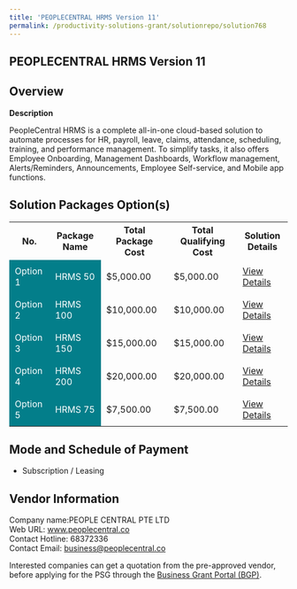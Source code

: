 ```yaml
---
title: 'PEOPLECENTRAL HRMS Version 11'
permalink: /productivity-solutions-grant/solutionrepo/solution768
---
```


## PEOPLECENTRAL HRMS Version 11

## Overview

**Description**

PeopleCentral HRMS is a complete all-in-one cloud-based solution to automate processes for HR, payroll, leave, claims, attendance, scheduling, training, and performance management.
To simplify tasks, it also offers Employee Onboarding, Management Dashboards, Workflow management, Alerts/Reminders, Announcements, Employee Self-service, and Mobile app functions.

## Solution Packages Option(s)

<table>
<tr>
<th><b>No.</b></th>
<th><b>Package Name</b></th>
<th><b>Total Package Cost</b></th>
<th><b>Total Qualifying Cost</b></th>
<th><b>Solution Details</b></th>
</tr>
<tr>
<td style='padding: 10px; background-color: #037E8A; color: #FFFFFF;'>Option 1</td>
<td style='padding: 10px; background-color: #037E8A; color: #FFFFFF;'>HRMS 50</td>
<td style='padding: 10px;'>$5,000.00</td>
<td style='padding: 10px;'>$5,000.00</td>
<td style='padding: 10px;'><a href='/images/psg/PeopleCentral_Desensitised_Annex_3_Part_1.pdf' target='_blank'>View Details</a></td>
</tr>
<tr>
<td style='padding: 10px; background-color: #037E8A; color: #FFFFFF;'>Option 2</td>
<td style='padding: 10px; background-color: #037E8A; color: #FFFFFF;'>HRMS 100</td>
<td style='padding: 10px;'>$10,000.00</td>
<td style='padding: 10px;'>$10,000.00</td>
<td style='padding: 10px;'><a href='/images/psg/PeopleCentral_Desensitised_Annex_3_Part_2.pdf' target='_blank'>View Details</a></td>
</tr>
<tr>
<td style='padding: 10px; background-color: #037E8A; color: #FFFFFF;'>Option 3</td>
<td style='padding: 10px; background-color: #037E8A; color: #FFFFFF;'>HRMS 150</td>
<td style='padding: 10px;'>$15,000.00</td>
<td style='padding: 10px;'>$15,000.00</td>
<td style='padding: 10px;'><a href='/images/psg/PeopleCentral_Desensitised_Annex_3_Part_3.pdf' target='_blank'>View Details</a></td>
</tr>
<tr>
<td style='padding: 10px; background-color: #037E8A; color: #FFFFFF;'>Option 4</td>
<td style='padding: 10px; background-color: #037E8A; color: #FFFFFF;'>HRMS 200</td>
<td style='padding: 10px;'>$20,000.00</td>
<td style='padding: 10px;'>$20,000.00</td>
<td style='padding: 10px;'><a href='/images/psg/PeopleCentral_Desensitised_Annex_3_Part_4.pdf' target='_blank'>View Details</a></td>
</tr>
<tr>
<td style='padding: 10px; background-color: #037E8A; color: #FFFFFF;'>Option 5</td>
<td style='padding: 10px; background-color: #037E8A; color: #FFFFFF;'>HRMS 75</td>
<td style='padding: 10px;'>$7,500.00</td>
<td style='padding: 10px;'>$7,500.00</td>
<td style='padding: 10px;'><a href='/images/psg/PeopleCentral_Desensitised_Annex_3_Part_5.pdf' target='_blank'>View Details</a></td>
</tr>
</table>

## Mode and Schedule of Payment

 - Subscription / Leasing

## Vendor Information

 Company name:PEOPLE CENTRAL PTE LTD<br>Web URL: www.peoplecentral.co <br>Contact Hotline: 68372336 <br>Contact Email: business@peoplecentral.co 

Interested companies can get a quotation from the pre-approved vendor, before applying for the PSG through the <a href='https://www.businessgrants.gov.sg/' target='_blank' rel='noopener'>Business Grant Portal (BGP)</a>.

<script src="/jquery/resize-tables.js"></script>
